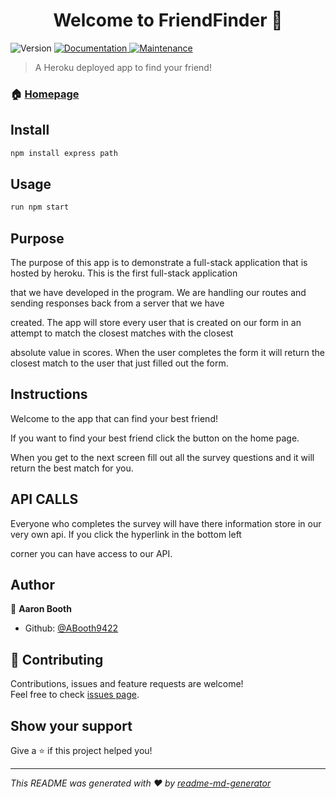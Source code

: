 <h1 align="center">Welcome to FriendFinder 👋</h1>
<p>
  <img alt="Version" src="https://img.shields.io/badge/version-1.0.0-blue.svg?cacheSeconds=2592000" />
  <a href="https://github.com/ABooth9422/FriendFinder#readme">
    <img alt="Documentation" src="https://img.shields.io/badge/documentation-yes-brightgreen.svg" target="_blank" />
  </a>
  <a href="https://github.com/ABooth9422/FriendFinder/graphs/commit-activity">
    <img alt="Maintenance" src="https://img.shields.io/badge/Maintained%3F-yes-green.svg" target="_blank" />
  </a>
</p>

> A Heroku deployed app to find your friend!

### 🏠 [Homepage](https://github.com/ABooth9422/FriendFinder)

## Install

```sh
npm install express path
```

## Usage

```sh
run npm start
```

## Purpose
The purpose of this app is to demonstrate a full-stack application that is hosted by heroku. This is the first full-stack application

that we have developed in the program. We are handling our routes and sending responses back from a server that we have

created. The app will store every user that is created on our form in an attempt to match the closest matches with the closest

absolute value in scores. When the user completes the form it will return the closest match to the user that just filled out the form.

## Instructions

Welcome to the app that can find your best friend!

If you want to find your best friend click the button on the home page.

When you get to the next screen fill out all the survey questions and it will return the best match for you.

## API CALLS

Everyone who completes the survey will have there information store in our very own api. If you click the hyperlink in the bottom left 

corner you can have access to our API.



## Author

👤 **Aaron Booth**

* Github: [@ABooth9422](https://github.com/ABooth9422)

## 🤝 Contributing

Contributions, issues and feature requests are welcome!<br />Feel free to check [issues page](https://github.com/ABooth9422/FriendFinder/issues).

## Show your support

Give a ⭐️ if this project helped you!

***
_This README was generated with ❤️ by [readme-md-generator](https://github.com/kefranabg/readme-md-generator)_